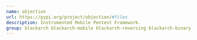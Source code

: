 ```yaml
---
name: objection
url: https://pypi.org/project/objection/#files
description: Instrumented Mobile Pentest Framework.
group: blackarch blackarch-mobile blackarch-reversing blackarch-binary
---
```

